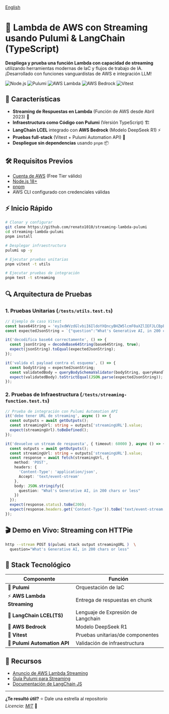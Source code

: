 [English](README.md)

# 🚀 Lambda de AWS con Streaming usando Pulumi & LangChain (TypeScript)

**Despliega y prueba una función Lambda con capacidad de streaming** utilizando herramientas modernas de IaC y flujos de trabajo de IA. ¡Desarrollado con funciones vanguardistas de AWS e integración LLM!

![Node.js](https://img.shields.io/badge/Node.js-18+-339933)
![Pulumi](https://img.shields.io/badge/Pulumi-IAAC_%E2%9A%99%EF%B8%8F-blue)
![AWS Lambda](https://img.shields.io/badge/AWS-Lambda_Streaming-FF9900)
![AWS Bedrock](https://img.shields.io/badge/AWS-Bedrock-Models)
![Vitest](https://img.shields.io/badge/Testing-Vitest-6E9F18)

## 🌟 Características

- **Streaming de Respuestas en Lambda** (Función de AWS desde Abril 2023) 💨
- **Infraestructura como Código con Pulumi** (Versión TypeScript) 🏗️
- **LangChain LCEL** integrado con **AWS Bedrock** (Modelo DeepSeek R1) ⚡
- **Pruebas full-stack** (Vitest + Pulumi Automation API) 🧪
- **Despliegue sin dependencias** usando `pnpm` 📦

## 🛠️ Requisitos Previos

- [Cuenta de AWS](https://aws.amazon.com/free) (Free Tier válido)
- [Node.js 18+](https://nodejs.org/en/download)
- [pnpm](https://pnpm.io/installation)
- AWS CLI configurado con credenciales válidas

## ⚡ Inicio Rápido

```bash
# Clonar y configurar
git clone https://github.com/renato1010/streaming-lambda-pulumi
cd streaming-lambda-pulumi
pnpm install

# Desplegar infraestructura
pulumi up -y

# Ejecutar pruebas unitarias
pnpm vitest -t utils

# Ejecutar pruebas de integración
pnpm test -t streaming
```

## 🔍 Arquitectura de Pruebas

### 1. Pruebas Unitarias (`/tests/utils.test.ts`)

```typescript
// Ejemplo de caso Vitest
const base64String = 'eyJxdWVzdGlvbiI6IldoYXQncyBHZW5lcmF0aXZlIEFJLCBpbiAyMDAgY2hhcnMgb3IgbGVzcyJ9';
const expectedJsonString = `{"question":"What's Generative AI, in 200 chars or less"}`;

it('decodifica base64 correctamente', () => {
  const jsonString = decodeBase64String(base64String, true);
  expect(jsonString).toEqual(expectedJsonString);
});

it('valida el payload contra el esquema', () => {
  const bodyString = expectedJsonString;
  const validatedBody = queryBodySchemaValidator(bodyString, queryHandlerSchema);
  expect(validatedBody).toStrictEqual(JSON.parse(expectedJsonString));
});
```

### 2. Pruebas de Infraestructura (`/tests/streaming-function.test.ts`)

```typescript
// Prueba de integración con Pulumi Automation API
it('debe tener URL de streaming', async () => {
  const outputs = await getOutputs();
  const streamingUrl: string = outputs['streamingURL'].value;
  expect(streamingUrl).toBeDefined();
});

it('devuelve un stream de respuesta', { timeout: 60000 }, async () => {
  const outputs = await getOutputs();
  const streamingUrl: string = outputs['streamingURL'].value;
  const response = await fetch(streamingUrl, {
    method: 'POST',
    headers: {
      'Content-Type': 'application/json',
      Accept: 'text/event-stream'
    },
    body: JSON.stringify({
      question: "What's Generative AI, in 200 chars or less"
    })
  });
  expect(response.status).toBe(200);
  expect(response.headers.get('Content-Type')).toBe('text/event-stream');
});
```

## 🎬 Demo en Vivo: Streaming con HTTPie

```bash
http --stream POST $(pulumi stack output streamingURL )  \
  question="What's Generative AI, in 200 chars or less"
```

## 🧩 Stack Tecnológico

| Componente                   | Función                            |
| ---------------------------- | ---------------------------------- |
| 🐑 **Pulumi**                | Orquestación de IaC                |
| ⚡ **AWS Lambda Streaming**  | Entrega de respuestas en chunk     |
| 🔗 **LangChain LCEL(TS)**    | Lenguaje de Expresión de Langchain |
| 🤖 **AWS Bedrock**           | Modelo DeepSeek R1                 |
| 🧪 **Vitest**                | Pruebas unitarias/de componentes   |
| 🤖 **Pulumi Automation API** | Validación de infraestructura      |

## 🔗 Recursos

- [Anuncio de AWS Lambda Streaming](https://aws.amazon.com/blogs/compute/introducing-aws-lambda-response-streaming/)
- [Guía Pulumi para Streaming](https://www.pulumi.com/blog/aws-lambda-response-streaming/)
- [Documentación de LangChain JS](https://js.langchain.com/docs/how_to/sequence/)

---

**¿Te resultó útil?** ⭐ Dale una estrella al repositorio  
_Licencia: [MIT](LICENSE)_ 📜
